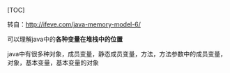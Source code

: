 [TOC]

转自：http://ifeve.com/java-memory-model-6/



可以理解java中的**各种变量在堆栈中的位置**



java中有很多种对象，成员变量，静态成员变量，方法，方法参数中的成员变量，对象，基本变量，基本变量的对象









